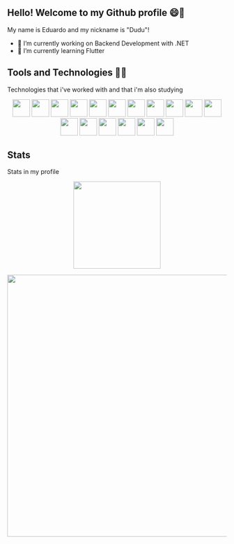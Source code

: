 ## Hello! Welcome to my Github profile 😄🤘


My name is Eduardo and my nickname is "Dudu"!

- 🔭 I’m currently working on Backend Development with .NET 
- 🌱 I’m currently learning Flutter


## Tools and Technologies 🚀✨


Technologies that i've worked with and that i'm also studying


<p align="center">
<img src="https://cdn.jsdelivr.net/gh/devicons/devicon/icons/dot-net/dot-net-plain-wordmark.svg" width="40" height="40"/>  <img src="https://cdn.jsdelivr.net/gh/devicons/devicon/icons/csharp/csharp-original.svg" width="40" height="40"/>  <img src="https://cdn.jsdelivr.net/gh/devicons/devicon/icons/angularjs/angularjs-original.svg" width="40" height="40"/>  <img src="https://cdn.jsdelivr.net/gh/devicons/devicon/icons/html5/html5-original.svg" width="40" height="40"/>  <img src="https://cdn.jsdelivr.net/gh/devicons/devicon/icons/css3/css3-original.svg" width="40" height="40" />  <img src="https://cdn.jsdelivr.net/gh/devicons/devicon/icons/javascript/javascript-original.svg" width="40" height="40"/>  <img src="https://cdn.jsdelivr.net/gh/devicons/devicon/icons/flutter/flutter-original.svg" width="40" height="40"/>  <img src="https://cdn.jsdelivr.net/gh/devicons/devicon/icons/dart/dart-original.svg" width="40" height="40"/>  <img src="https://cdn.jsdelivr.net/gh/devicons/devicon/icons/android/android-original.svg" width="40" height="40"/>  <img src="https://cdn.jsdelivr.net/gh/devicons/devicon/icons/swift/swift-original.svg" width="40" height="40"/>  <img src="https://cdn.jsdelivr.net/gh/devicons/devicon/icons/postgresql/postgresql-original.svg" width="40" height="40"/>  <img src="https://cdn.jsdelivr.net/gh/devicons/devicon/icons/redis/redis-original.svg" width="40" height="40"/>  <img src="https://cdn.jsdelivr.net/gh/devicons/devicon/icons/docker/docker-original.svg" width="40" height="40"/>  <img src="https://cdn.jsdelivr.net/gh/devicons/devicon/icons/git/git-original.svg" width="40" height="40"/>  <img src="https://cdn.jsdelivr.net/gh/devicons/devicon/icons/amazonwebservices/amazonwebservices-original.svg" width="40" height="40"/>  <img src="https://cdn.jsdelivr.net/gh/devicons/devicon/icons/azure/azure-original.svg" width="40" height="40"/>  <img src="https://cdn.jsdelivr.net/gh/devicons/devicon/icons/firebase/firebase-plain.svg" width="40" height="40"/>
</p>


## Stats


Stats in my profile

<p align="center">
<a href="https://github.com/eduardocordova21">
<img height="200em" src="https://github-readme-stats.vercel.app/api?username=eduardocordova21&show_icons=true&theme=radical&include_all_commits=true&count_private=true&pat_1=1AFSMIDA04KpoWYqqfypu_gmD0KPeCrTT4pL4vvOd3c8MdDkrqzz0neK3q8TQKxIuHFE3MF77tqsZ3IuR"
</p>
  
<p align="center">
<a href="https://github.com/eduardocordova21">
<img height="600em" src="https://github-readme-stats.vercel.app/api/top-langs/?username=eduardocordova21&langs_count=50&theme=radical&pat_1=11AFSMIDA04KpoWYqqfypu_gmD0KPeCrTT4pL4vvOd3c8MdDkrqzz0neK3q8TQKxIuHFE3MF77tqsZ3IuR"/> 
</p>
